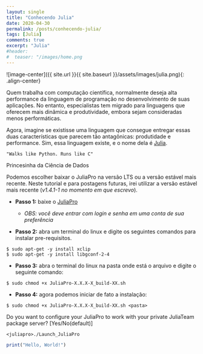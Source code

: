 ```yaml
---
layout: single
title: "Conhecendo Julia"
date: 2020-04-30
permalink: /posts/conhecendo-julia/
tags: [Julia]
comments: true
excerpt: "Julia"
#header:
#  teaser: "/images/home.png
---
```


![image-center]({{ site.url }}{{ site.baseurl }}/assets/images/julia.png){: .align-center}

<p style='text-align: justify;'> 

Quem trabalha com computação científica, normalmente deseja alta performance da linguagem de programação no desenvolvimento de suas aplicações. No entanto, especialistas tem migrado para linguagens que oferecem mais dinâmica e produtividade, embora sejam consideradas menos performáticas.</p>

<p style='text-align: justify;'> 

Agora, imagine se existisse uma linguagem que consegue entregar essas duas características que parecem tão antagônicas: produtidade e performance. Sim, essa linguagem existe, e o nome dela é <a href="https://julialang.org/" target="_blank">Julia</a>.</p>

```
"Walks like Python. Runs like C"
```

Princesinha da Ciência de Dados

Podemos escolher baixar o JuliaPro na versão LTS ou a versão estável mais recente. Neste tutorial e para postagens futuras, irei utilizar a versão estável mais recente (*v1.4.1-1 no momento em que escrevo*).

- **Passo 1:** baixe o <a href="https://juliacomputing.com/products/juliapro" target="_blank">JuliaPro</a>
  - *OBS: você deve entrar com login e senha em uma conta de sua preferência*

- **Passo 2:** abra um terminal do linux e digite os seguintes comandos para instalar pre-requisitos.

```
$ sudo apt-get -y install xclip
$ sudo apt-get -y install libgconf-2-4
```

- **Passo 3:** abra o terminal do linux na pasta onde está o arquivo e digite o seguinte comando:

 ```
 $ sudo chmod +x JuliaPro-X.X.X-X_build-XX.sh
 ```
 - **Passo 4:** agora podemos iniciar de fato a instalação:

 ```
 $ sudo chmod +x JuliaPro-X.X.X-X_build-XX.sh <pasta>
 ```
 Do you want to configure your JuliaPro to work with your private JuliaTeam package server? [Yes/No(default)]

 ```
 <juliapro>./Launch_JuliaPro
 ```


 ```julia
 print("Hello, World!")
 ```